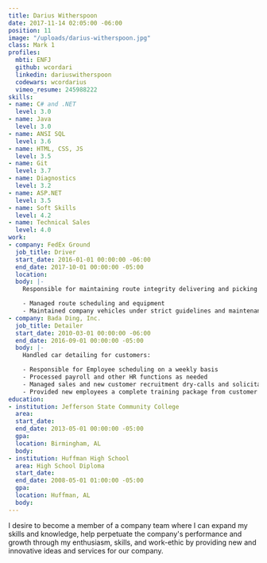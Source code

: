 ```yaml
---
title: Darius Witherspoon
date: 2017-11-14 02:05:00 -06:00
position: 11
image: "/uploads/darius-witherspoon.jpg"
class: Mark 1
profiles:
  mbti: ENFJ
  github: wcordari
  linkedin: dariuswitherspoon
  codewars: wcordarius
  vimeo_resume: 245988222
skills:
- name: C# and .NET
  level: 3.0
- name: Java
  level: 3.0
- name: ANSI SQL
  level: 3.6
- name: HTML, CSS, JS
  level: 3.5
- name: Git
  level: 3.7
- name: Diagnostics
  level: 3.2
- name: ASP.NET
  level: 3.5
- name: Soft Skills
  level: 4.2
- name: Technical Sales
  level: 4.0
work:
- company: FedEx Ground
  job_title: Driver
  start_date: 2016-01-01 00:00:00 -06:00
  end_date: 2017-10-01 00:00:00 -05:00
  location: 
  body: |-
    Responsible for maintaining route integrity delivering and picking up at various customers in a timely and strictly scheduled manner in order to support the logistical and operational needs of each customer:

    - Managed route scheduling and equipment
    - Maintained company vehicles under strict guidelines and maintenance schedules
- company: Bada Ding, Inc.
  job_title: Detailer
  start_date: 2010-03-01 00:00:00 -06:00
  end_date: 2016-09-01 00:00:00 -05:00
  body: |-
    Handled car detailing for customers:

    - Responsible for Employee scheduling on a weekly basis
    - Processed payroll and other HR functions as needed
    - Managed sales and new customer recruitment dry-calls and solicitation
    - Provided new employees a complete training package from customer standards to basic detailing and customer service skills
education:
- institution: Jefferson State Community College
  area: 
  start_date: 
  end_date: 2013-05-01 00:00:00 -05:00
  gpa: 
  location: Birmingham, AL
  body: 
- institution: Huffman High School
  area: High School Diploma
  start_date: 
  end_date: 2008-05-01 01:00:00 -05:00
  gpa: 
  location: Huffman, AL
  body: 
---
```


I desire to become a member of a company team where I can expand my skills and knowledge, help perpetuate the company's performance and growth through my enthusiasm, skills, and work-ethic by providing new and innovative ideas and services for our company.
